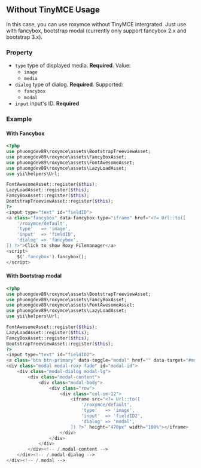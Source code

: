 Without  TinyMCE Usage
---
In this case, you can use roxymce without TinyMCE intergrated. Just use with fancybox, bootstrap modal (currently only support fancybox 2.x and bootstrap 3.x).
### Property
* `type` type of displayed media. **Required**. Value:
  * `image`
  * `media`
* `dialog` type of dialog. **Required**. Supported:
  * `fancybox`
  * `modal`
* `input` input's ID. **Required**

### Example

#### With Fancybox
```php
<?php
use phuongdev89\roxymce\assets\BootstrapTreeviewAsset;
use phuongdev89\roxymce\assets\FancyBoxAsset;
use phuongdev89\roxymce\assets\FontAwesomeAsset;
use phuongdev89\roxymce\assets\LazyLoadAsset;
use yii\helpers\Url;

FontAwesomeAsset::register($this);
LazyLoadAsset::register($this);
FancyBoxAsset::register($this);
BootstrapTreeviewAsset::register($this);
?>
<input type="text" id="fieldID">
<a class="fancybox" data-fancybox-type="iframe" href="<?= Url::to([
	'/roxymce/default',
	'type'   => 'image',
	'input'  => 'fieldID',
	'dialog' => 'fancybox',
]) ?>">Click to show Roxy Filemanager</a>
<script>
	$('.fancybox').fancybox();
</script>
```

#### With Bootstrap modal
```php
<?php
use phuongdev89\roxymce\assets\BootstrapTreeviewAsset;
use phuongdev89\roxymce\assets\FancyBoxAsset;
use phuongdev89\roxymce\assets\FontAwesomeAsset;
use phuongdev89\roxymce\assets\LazyLoadAsset;
use yii\helpers\Url;

FontAwesomeAsset::register($this);
LazyLoadAsset::register($this);
FancyBoxAsset::register($this);
BootstrapTreeviewAsset::register($this);
?>
<input type="text" id="fieldID2">
<a class="btn btn-primary" data-toggle="modal" href="" data-target="#modal-id" data-remote="false">Trigger modal</a>
<div class="modal modal-roxy fade" id="modal-id">
	<div class="modal-dialog modal-lg">
		<div class="modal-content">
			<div class="modal-body">
				<div class="row">
					<div class="col-sm-12">
						<iframe src="<?= Url::to([
							'/roxymce/default',
							'type'   => 'image',
							'input'  => 'fieldID2',
							'dialog' => 'modal',
						]) ?>" height="470px" width="100%"></iframe>
					</div>
				</div>
			</div>
		</div><!-- /.modal-content -->
	</div><!-- /.modal-dialog -->
</div><!-- /.modal -->
```
